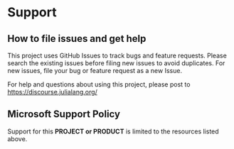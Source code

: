 # Support

## How to file issues and get help  

This project uses GitHub Issues to track bugs and feature requests. Please search the existing 
issues before filing new issues to avoid duplicates.  For new issues, file your bug or 
feature request as a new Issue.

For help and questions about using this project, please post to https://discourse.julialang.org/

## Microsoft Support Policy  

Support for this **PROJECT or PRODUCT** is limited to the resources listed above.
